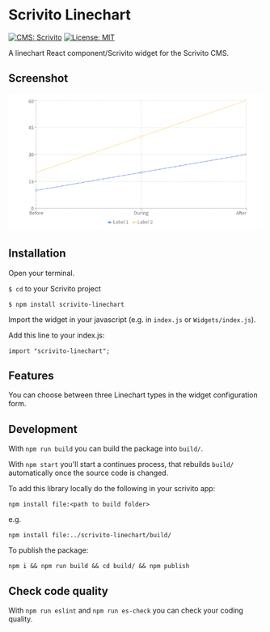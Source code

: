 # Scrivito Linechart
[![CMS: Scrivito](https://img.shields.io/badge/CMS-Scrivito-brightgreen.svg)](https://scrivito.com) [![License: MIT](https://img.shields.io/badge/License-MIT-blue.svg)](https://opensource.org/licenses/MIT)

A linechart React component/Scrivito widget for the Scrivito CMS.

## Screenshot

![Screenshot](https://raw.githubusercontent.com/mdwp/scrivito-linechart/master/linechart-screenshot.png)

## Installation

Open your terminal.

`$ cd` to your Scrivito project

```
$ npm install scrivito-linechart
```

Import the widget in your javascript (e.g. in `index.js` or `Widgets/index.js`).

Add this line to your index.js:

```
import "scrivito-linechart";
```

## Features
You can choose between three Linechart types in the widget configuration form.

## Development

With `npm run build` you can build the package into `build/`.

With `npm start` you'll start a continues process, that rebuilds `build/` automatically once the source code is changed.

To add this library locally do the following in your scrivito app:

```
npm install file:<path to build folder>
```

e.g.

```
npm install file:../scrivito-linechart/build/
```

To publish the package:

```
npm i && npm run build && cd build/ && npm publish
```

## Check code quality

With `npm run eslint` and `npm run es-check` you can check your coding quality.